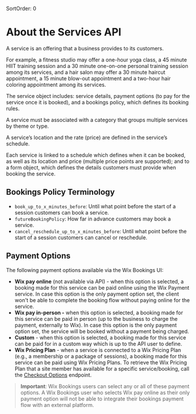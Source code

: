 SortOrder: 0
# About the Services API

A service is an offering that a business provides to its customers. 

For example, a fitness studio may offer a one-hour yoga class, a 45 minute HIIT training session and a 30 minute one-on-one personal training session among its services, and a hair salon may offer a 30 minute haircut appointment, a 15 minute blow-out appointment and a two-hour hair coloring appointment among its services.

The service object includes: service details, payment options (to pay for the service once it is booked), and a bookings policy, which defines its booking rules. 

A service must be associated with a category that groups multiple services by theme or type. 

A service’s location and the rate (price) are defined in the service’s schedule.

Each service is linked to a schedule which defines when it can be booked, as well as its location and price (multiple price points are supported); and to a form object, which defines the details customers must provide when booking the service.

## Bookings Policy Terminology
- `book_up_to_x_minutes_before`:  Until what point before the start of a session customers can book a service.
- `futureBookingPolicy`: How far in advance customers may book a service.
- `cancel_reschedule_up_to_x_minutes_before`: Until what point before the start of a session customers can cancel or reschedule.

## Payment Options
The following payment options available via the Wix Bookings UI:

- **Wix pay online** (not available via API) - when this option is selected, a booking made for this service can be paid online using the Wix Payment service. In case this option is the only payment option set, the client won't be able to complete the booking flow without paying online for the service.
- **Wix pay in-person -** when this option is selected, a booking made for this service can be paid in person (up to the business to charge the payment, externally to Wix). In case this option is the only payment option set, the service will be booked without a payment being charged.
- **Custom** - when this option is selected, a booking made for this service can be paid for in a custom way which is up to the API user to define. 
- **Wix Pricing Plan** - when a service is connected to a Wix Pricing Plan (e.g., a membership or a package of sessions), a booking made for this service can be paid using Wix Pricing Plans. To retrieve the Wix Pricing Plan that a site member has available for a specific service/booking, call the [Checkout Options](https://dev.wix.com/api/rest/wix-bookings/checkout-options) endpoint.

> **Important**:
Wix Bookings users can select any or all of these payment options. A Wix Bookings user who selects Wix pay online as their only payment option will not be able to integrate their bookings payment flow with an external platform.
